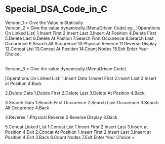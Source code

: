 # Special_DSA_Code_in_C
Version_1 = Give the Value is Statically
<br>
Version_2 = Give the value dynamically.(MenuDriven Code)
eg.,
|Operations On Linked List|
 1.Insert First
 2.Insert Last
 3.Insert At Position
 4.Delete First
 5.Delete Last
 6.Delete At Postion
 7.Search First Occurence
 8.Search Last Occurence
 9.Search All Accurence
10.Physical Reverce
11.Reverse Display
12.Concat List
13.Concat At Position
14.Count Nodes
15.Exit
Enter Your Choice:
<br>
<br>

Version_3 = Give the value dynamically.(MenuDriven Code)

|Operations On Linked List|
1.Insert Data
              1.Insert First
              2.Insert Last
              3.Insert at Position
              4.Back

2.Delete Data
              1.Delete First
              2.Delete Last
              3.Delete At Position
              4.Back
    
3.Search Data
              1.Search First Occurence
              2.Search Last Occurence
              3.Search All Occurence
              4.Back

4.Reverse
              1.Physical Reverse
              2.Reverse Display
              3.Back

5.Concat Linked List
              1.Concat List
                            1.Insert First
                            2.Insert Last
                            3.Insert at Position
                            4.Exit
              2.Concat At Position
                            1.Insert First
                            2.Insert Last
                            3.Insert at Position
                            4.Exit
              3.Back
6.Count Nodes
7.Exit
Enter Your Choice =
<br>
